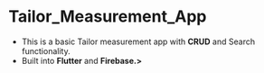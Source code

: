 # Tailor_Measurement_App
<ul><li>This is a basic Tailor measurement app with <b>CRUD</b> and Search functionality.</b></li>
<li>Built into <b>Flutter</b> and <b>Firebase.></li>
</ul>
